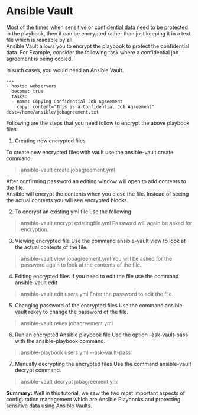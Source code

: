 # Ansible Vault


Most of the times when sensitive or confidential data need to be protected in the playbook, then it can be encrypted rather than just keeping it in a text file which is readable by all.  
Ansible Vault allows you to encrypt the playbook to protect the confidential data. For Example, consider the following task where a confidential job agreement is being copied.  

In such cases, you would need an Ansible Vault.

```
---
- hosts: webservers
  become: true
  tasks:
  - name: Copying Confidential Job Agreement
    copy: content="This is a Confidential Job Agreement" dest=/home/ansible/jobagreement.txt
 ``` 
Following are the steps that you need follow to encrypt the above playbook files.

1) Creating new encrypted files

To create new encrypted files with vault use the ansible-vault create command.

> ansible-vault create jobagreement.yml  

After confirming password an editing window will open to add contents to the file.  
Ansible will encrypt the contents when you close the file. Instead of seeing the actual contents you will see encrypted blocks.

2) To encrypt an existing yml file use the following

> ansible-vault encrypt existingfile.yml
Password will again be asked for encryption.

3) Viewing encrypted file
Use the command ansible-vault view to look at the actual contents of the file.

> ansible-vault view jobagreement.yml
You will be asked for the password again to look at the contents of the file.

4) Editing encrypted files
If you need to edit the file use the command ansible-vault edit

> ansible-vault edit users.yml
Enter the password to edit the file.
 
5) Changing password of the encrypted files
Use the command ansible-vault rekey to change the password of the file.

> ansible-vault rekey jobagreement.yml

6) Run an encrypted Ansible playbook file
Use the option –ask-vault-pass with the ansible-playbook command.

> ansible-playbook users.yml --ask-vault-pass

7) Manually decrypting the encrypted files
Use the command ansible-vault decrypt command.
> ansible-vault decrypt jobagreement.yml


**Summary:**
Well in this tutorial, we saw the two most important aspects of configuration management which are Ansible Playbooks and protecting sensitive data using Ansible Vaults.

